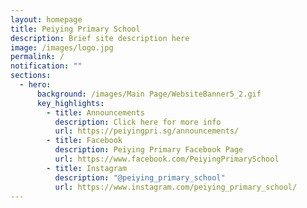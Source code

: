 ```yaml
---
layout: homepage
title: Peiying Primary School
description: Brief site description here
image: /images/logo.jpg
permalink: /
notification: ""
sections:
  - hero:
      background: /images/Main Page/WebsiteBanner5_2.gif
      key_highlights:
        - title: Announcements
          description: Click here for more info
          url: https://peiyingpri.sg/announcements/
        - title: Facebook
          description: Peiying Primary Facebook Page
          url: https://www.facebook.com/PeiyingPrimarySchool
        - title: Instagram
          description: "@peiying_primary_school"
          url: https://www.instagram.com/peiying_primary_school/
---
```

